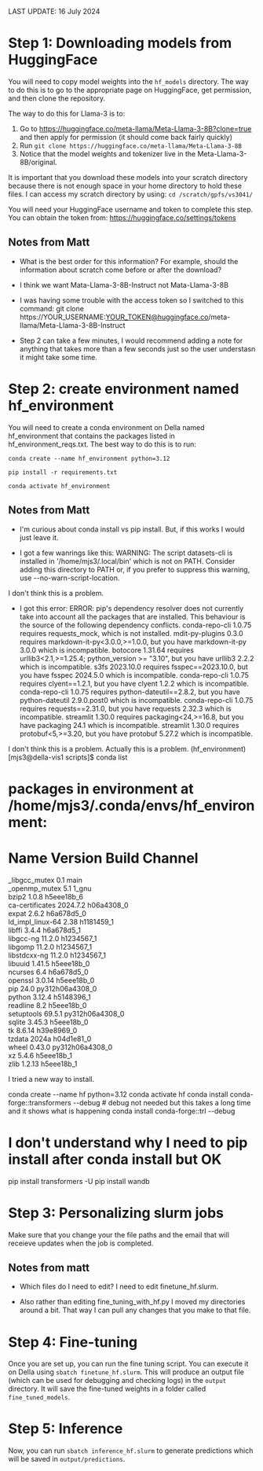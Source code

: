 LAST UPDATE: 16 July 2024

# Step 1: Downloading models from HuggingFace

You will need to copy model weights into the `hf_models` directory. The way to do this is to go to the appropriate page on HuggingFace, get permission, and then clone the repository. 

The way to do this for Llama-3 is to:

1. Go to https://huggingface.co/meta-llama/Meta-Llama-3-8B?clone=true and then apply for permission (it should come back fairly quickly)
2. Run `git clone https://huggingface.co/meta-llama/Meta-Llama-3-8B` 
3. Notice that the model weights and tokenizer live in the Meta-Llama-3-8B/original.

It is important that you download these models into your scratch directory because there is not enough space in your home directory to hold these files. I can access my scratch directory by using: `cd /scratch/gpfs/vs3041/`

You will need your HuggingFace username and token to complete this step. You can obtain the token from: https://huggingface.co/settings/tokens

## Notes from Matt

- What is the best order for this information?  For example, should the information about scratch come before or after the download?

- I think we want Mata-Llama-3-8B-Instruct not Mata-Llama-3-8B

- I was having some trouble with the access token so I switched to this command:
git clone https://YOUR_USERNAME:YOUR_TOKEN@huggingface.co/meta-llama/Meta-Llama-3-8B-Instruct

- Step 2 can take a few minutes, I would recommend adding a note for anything that takes more than a few seconds just so the user understasn it might take some time.

# Step 2: create environment named hf_environment

You will need to create a conda environment on Della named hf_environment that contains the packages listed in hf_environment_reqs.txt. The best way to do this is to run:

`conda create --name hf_environment python=3.12`

`pip install -r requirements.txt`

`conda activate hf_environment`

## Notes from Matt

- I'm curious about conda install vs pip install.  But, if this works I would just leave it.

- I got a few wanrings like this:
WARNING: The script datasets-cli is installed in '/home/mjs3/.local/bin' which is not on PATH.
  Consider adding this directory to PATH or, if you prefer to suppress this warning, use --no-warn-script-location.

I don't think this is a problem.

- I got this error:
ERROR: pip's dependency resolver does not currently take into account all the packages that are installed. This behaviour is the source of the following dependency conflicts.
conda-repo-cli 1.0.75 requires requests_mock, which is not installed.
mdit-py-plugins 0.3.0 requires markdown-it-py<3.0.0,>=1.0.0, but you have markdown-it-py 3.0.0 which is incompatible.
botocore 1.31.64 requires urllib3<2.1,>=1.25.4; python_version >= "3.10", but you have urllib3 2.2.2 which is incompatible.
s3fs 2023.10.0 requires fsspec==2023.10.0, but you have fsspec 2024.5.0 which is incompatible.
conda-repo-cli 1.0.75 requires clyent==1.2.1, but you have clyent 1.2.2 which is incompatible.
conda-repo-cli 1.0.75 requires python-dateutil==2.8.2, but you have python-dateutil 2.9.0.post0 which is incompatible.
conda-repo-cli 1.0.75 requires requests==2.31.0, but you have requests 2.32.3 which is incompatible.
streamlit 1.30.0 requires packaging<24,>=16.8, but you have packaging 24.1 which is incompatible.
streamlit 1.30.0 requires protobuf<5,>=3.20, but you have protobuf 5.27.2 which is incompatible.

I don't think this is a problem.  Actually this is a problem.
(hf_environment) [mjs3@della-vis1 scripts]$ conda list
# packages in environment at /home/mjs3/.conda/envs/hf_environment:
#
# Name                    Version                   Build  Channel
_libgcc_mutex             0.1                        main  
_openmp_mutex             5.1                       1_gnu  
bzip2                     1.0.8                h5eee18b_6  
ca-certificates           2024.7.2             h06a4308_0  
expat                     2.6.2                h6a678d5_0  
ld_impl_linux-64          2.38                 h1181459_1  
libffi                    3.4.4                h6a678d5_1  
libgcc-ng                 11.2.0               h1234567_1  
libgomp                   11.2.0               h1234567_1  
libstdcxx-ng              11.2.0               h1234567_1  
libuuid                   1.41.5               h5eee18b_0  
ncurses                   6.4                  h6a678d5_0  
openssl                   3.0.14               h5eee18b_0  
pip                       24.0            py312h06a4308_0  
python                    3.12.4               h5148396_1  
readline                  8.2                  h5eee18b_0  
setuptools                69.5.1          py312h06a4308_0  
sqlite                    3.45.3               h5eee18b_0  
tk                        8.6.14               h39e8969_0  
tzdata                    2024a                h04d1e81_0  
wheel                     0.43.0          py312h06a4308_0  
xz                        5.4.6                h5eee18b_1  
zlib                      1.2.13               h5eee18b_1  

I tried a new way to install.

conda create --name hf python=3.12
conda activate hf
conda install conda-forge::transformers --debug # debug not needed but this takes a long time and it shows what is happening
conda install conda-forge::trl --debug 

# I don't understand why I need to pip install after conda install but OK
pip install transformers -U
pip install wandb

# Step 3: Personalizing slurm jobs

Make sure that you change your the file paths and the email that will receieve updates when the job is completed.

## Notes from matt

- Which files do I need to edit?  I need to edit finetune_hf.slurm.

- Also rather than editing fine_tuning_with_hf.py I moved my directories around a bit.  That way I can pull any changes that you make to that file.



# Step 4: Fine-tuning

Once you are set up, you can run the fine tuning script. You can execute it on Della using `sbatch finetune_hf.slurm`. This will produce an output file (which can be used for debugging and checking logs) in the `output` directory. It will save the fine-tuned weights in a folder called `fine_tuned_models`.

# Step 5: Inference

Now, you can run `sbatch inference_hf.slurm` to generate predictions which will be saved in `output/predictions`. 